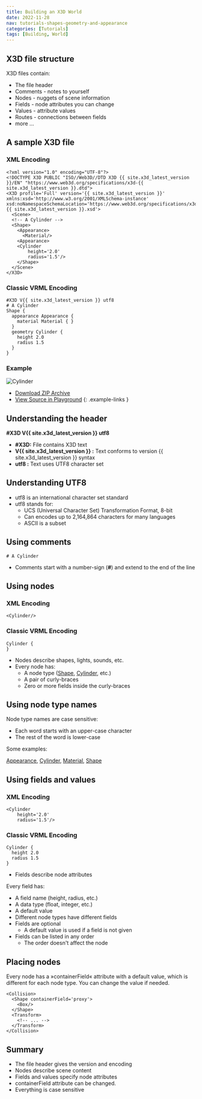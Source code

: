 ```yaml
---
title: Building an X3D World
date: 2022-11-28
nav: tutorials-shapes-geometry-and-appearance
categories: [Tutorials]
tags: [Building, World]
---
```

## X3D file structure

X3D files contain:

- The file header
- Comments - notes to yourself
- Nodes - nuggets of scene information
- Fields - node attributes you can change
- Values - attribute values
- Routes - connections between fields
- more ...

## A sample X3D file

### XML Encoding

```x3d
<?xml version="1.0" encoding="UTF-8"?>
<!DOCTYPE X3D PUBLIC "ISO//Web3D//DTD X3D {{ site.x3d_latest_version }}/EN" "https://www.web3d.org/specifications/x3d-{{ site.x3d_latest_version }}.dtd">
<X3D profile='Full' version='{{ site.x3d_latest_version }}' xmlns:xsd='http://www.w3.org/2001/XMLSchema-instance' xsd:noNamespaceSchemaLocation='https://www.web3d.org/specifications/x3d-{{ site.x3d_latest_version }}.xsd'>
  <Scene>
  <!-- A Cylinder -->
  <Shape>
    <Appearance>
      <Material/>
    <Appearance>
    <Cylinder
        height='2.0'
        radius='1.5'/>
    </Shape>
  </Scene>
</X3D>
```

### Classic VRML Encoding

```vrml
#X3D V{{ site.x3d_latest_version }} utf8
# A Cylinder
Shape {
  appearance Appearance {
    material Material { }
  }
  geometry Cylinder {
    height 2.0
    radius 1.5
  }
}
```

### Example

<x3d-canvas src="https://create3000.github.io/media/tutorials/scenes/cylinder1/cylinder1.x3dv" update="auto">
  <img src="https://create3000.github.io/media/tutorials/scenes/cylinder1/screenshot.png" alt="Cylinder"/>
</x3d-canvas>

- [Download ZIP Archive](https://create3000.github.io/media/tutorials/scenes/cylinder1/cylinder1.zip)
- [View Source in Playground](/x_ite/playground/?url=https://create3000.github.io/media/tutorials/scenes/cylinder1/cylinder1.x3dv)
{: .example-links }

## Understanding the header

**\#X3D V{{ site.x3d_latest_version }} utf8**

- **\#X3D:** File contains X3D text
- **V{{ site.x3d_latest_version }} :** Text conforms to version {{ site.x3d_latest_version }} syntax
- **utf8 :** Text uses UTF8 character set

## Understanding UTF8

- utf8 is an international character set standard
- utf8 stands for:
  - UCS (Universal Character Set) Transformation Format, 8-bit
  - Can encodes up to 2,164,864 characters for many languages
  - ASCII is a subset

## Using comments

```vrml
# A Cylinder
```

- Comments start with a number-sign (**\#**) and extend to the end of the line

## Using nodes

### XML Encoding

```x3d
<Cylinder/>
```

### Classic VRML Encoding

```vrml
Cylinder {
}
```

- Nodes describe shapes, lights, sounds, etc.
- Every node has:
  - A node type ([Shape](/x_ite/components/shape/shape/), [Cylinder](/x_ite/components/geometry3d/cylinder/), etc.)
  - A pair of curly-braces
  - Zero or more fields inside the curly-braces

## Using node type names

Node type names are case sensitive:

- Each word starts with an upper-case character
- The rest of the word is lower-case

Some examples:

[Appearance](/x_ite/components/shape/appearance/), [Cylinder](/x_ite/components/geometry3d/cylinder/), [Material](/x_ite/components/shape/material/), [Shape](/x_ite/components/shape/shape/)

## Using fields and values

### XML Encoding

```x3d
<Cylinder
    height='2.0'
    radius='1.5'/>
```

### Classic VRML Encoding

```vrml
Cylinder {
  height 2.0
  radius 1.5
}
```

- Fields describe node attributes

Every field has:

- A field name (height, radius, etc.)
- A data type (float, integer, etc.)
- A default value
- Different node types have different fields
- Fields are optional
  - A default value is used if a field is not given
- Fields can be listed in any order
  - The order doesn't affect the node

## Placing nodes

Every node has a »containerField« attribute with a default value, which is different for each node type. You can change the value if needed.

```x3d
<Collision>
  <Shape containerField='proxy'>
    <Box/>
  </Shape>
  <Transform>
    <!-- ... -->
  </Transform>
</Collision>
```

## Summary

- The file header gives the version and encoding
- Nodes describe scene content
- Fields and values specify node attributes
- containerField attribute can be changed.
- Everything is case sensitive
